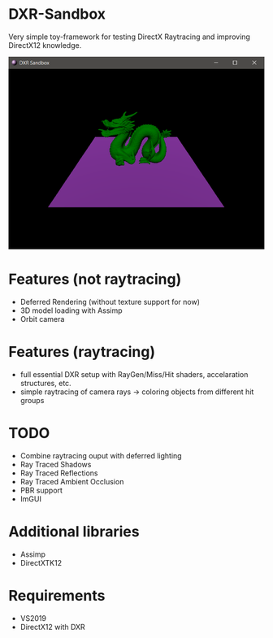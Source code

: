 # DXR-Sandbox
Very simple toy-framework for testing DirectX Raytracing and improving DirectX12 knowledge.

![picture](screenshots/DXRS.png)

# Features (not raytracing)
- Deferred Rendering (without texture support for now)
- 3D model loading with Assimp
- Orbit camera

# Features (raytracing)
- full essential DXR setup with RayGen/Miss/Hit shaders, accelaration structures, etc.
- simple raytracing of camera rays -> coloring objects from different hit groups

# TODO 
- Combine raytracing ouput with deferred lighting
- Ray Traced Shadows
- Ray Traced Reflections
- Ray Traced Ambient Occlusion
- PBR support
- ImGUI

# Additional libraries
- Assimp
- DirectXTK12

# Requirements
- VS2019
- DirectX12 with DXR
